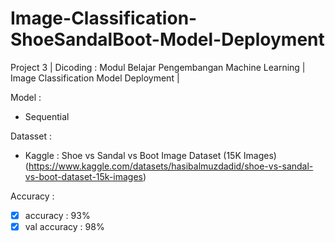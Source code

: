 # Image-Classification-ShoeSandalBoot-Model-Deployment
Project 3 | Dicoding : Modul Belajar Pengembangan Machine Learning | Image Classification Model Deployment |

Model :
- Sequential

Datasset :
- Kaggle : Shoe vs Sandal vs Boot Image Dataset (15K Images) (https://www.kaggle.com/datasets/hasibalmuzdadid/shoe-vs-sandal-vs-boot-dataset-15k-images)


Accuracy :
- [x] accuracy     : 93%
- [x] val accuracy     : 98%
